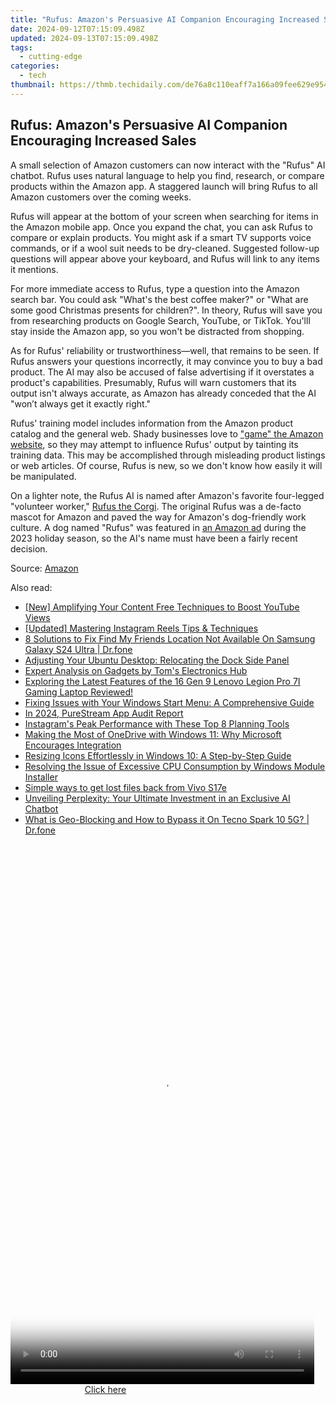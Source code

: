 ```yaml
---
title: "Rufus: Amazon's Persuasive AI Companion Encouraging Increased Sales"
date: 2024-09-12T07:15:09.498Z
updated: 2024-09-13T07:15:09.498Z
tags:
  - cutting-edge
categories:
  - tech
thumbnail: https://thmb.techidaily.com/de76a8c110eaff7a166a09fee629e954d26d490c5f1eecc48133ce74b4cc31e3.jpg
---
```


## Rufus: Amazon's Persuasive AI Companion Encouraging Increased Sales

A small selection of Amazon customers can now interact with the "Rufus" AI chatbot. Rufus uses natural language to help you find, research, or compare products within the Amazon app. A staggered launch will bring Rufus to all Amazon customers over the coming weeks.

 Rufus will appear at the bottom of your screen when searching for items in the Amazon mobile app. Once you expand the chat, you can ask Rufus to compare or explain products. You might ask if a smart TV supports voice commands, or if a wool suit needs to be dry-cleaned. Suggested follow-up questions will appear above your keyboard, and Rufus will link to any items it mentions.

 For more immediate access to Rufus, type a question into the Amazon search bar. You could ask "What's the best coffee maker?" or "What are some good Christmas presents for children?". In theory, Rufus will save you from researching products on Google Search, YouTube, or TikTok. You'lll stay inside the Amazon app, so you won't be distracted from shopping.

 As for Rufus' reliability or trustworthiness—well, that remains to be seen. If Rufus answers your questions incorrectly, it may convince you to buy a bad product. The AI may also be accused of false advertising if it overstates a product's capabilities. Presumably, Rufus will warn customers that its output isn't always accurate, as Amazon has already conceded that the AI "won’t always get it exactly right."

 Rufus' training model includes information from the Amazon product catalog and the general web. Shady businesses love to ["game" the Amazon website](https://extra-approaches.techidaily.com/2024-approved-peering-into-pitfalls-a-deep-dive-into-vr-shortcomings/), so they may attempt to influence Rufus' output by tainting its training data. This may be accomplished through misleading product listings or web articles. Of course, Rufus is new, so we don't know how easily it will be manipulated.

 On a lighter note, the Rufus AI is named after Amazon's favorite four-legged "volunteer worker," [Rufus the Corgi](https://www.amazon.com/gp/help/customer/display.html?nodeId=3711811&tag=hotoge-20&ascsubtag=UUhtgUeUpU2001881&asc%5Frefurl=https%3A%2F%2Fwww.howtogeek.com%2Famazons-rufus-chatbot%2F&asc%5Fcampaign=Short-Term). The original Rufus was a de-facto mascot for Amazon and paved the way for Amazon's dog-friendly work culture. A dog named "Rufus" was featured in [an Amazon ad](https://www.youtube.com/watch?v=tpR7G5KIJWs) during the 2023 holiday season, so the AI's name must have been a fairly recent decision.

 Source: [Amazon](https://www.aboutamazon.com/news/retail/amazon-rufus)

<ins class="adsbygoogle"
     style="display:block"
     data-ad-format="autorelaxed"
     data-ad-client="ca-pub-7571918770474297"
     data-ad-slot="1223367746"></ins>

<ins class="adsbygoogle"
     style="display:block"
     data-ad-client="ca-pub-7571918770474297"
     data-ad-slot="8358498916"
     data-ad-format="auto"
     data-full-width-responsive="true"></ins>

<span class="atpl-alsoreadstyle">Also read:</span>
<div><ul>
<li><a href="https://youtube-blog.techidaily.com/mplifying-your-content-free-techniques-to-boost-youtube-views/"><u>[New] Amplifying Your Content Free Techniques to Boost YouTube Views</u></a></li>
<li><a href="https://extra-skills.techidaily.com/updated-mastering-instagram-reels-tips-and-techniques/"><u>[Updated] Mastering Instagram Reels Tips & Techniques</u></a></li>
<li><a href="https://location-fake.techidaily.com/8-solutions-to-fix-find-my-friends-location-not-available-on-samsung-galaxy-s24-ultra-drfone-by-drfone-virtual-android/"><u>8 Solutions to Fix Find My Friends Location Not Available On Samsung Galaxy S24 Ultra | Dr.fone</u></a></li>
<li><a href="https://some-tips.techidaily.com/adjusting-your-ubuntu-desktop-relocating-the-dock-side-panel/"><u>Adjusting Your Ubuntu Desktop: Relocating the Dock Side Panel</u></a></li>
<li><a href="https://hardware-help.techidaily.com/expert-analysis-on-gadgets-by-toms-electronics-hub/"><u>Expert Analysis on Gadgets by Tom's Electronics Hub</u></a></li>
<li><a href="https://some-tips.techidaily.com/exploring-the-latest-features-of-the-16-gen-9-lenovo-legion-pro-7i-gaming-laptop-reviewed/"><u>Exploring the Latest Features of the 16 Gen 9 Lenovo Legion Pro 7I Gaming Laptop Reviewed!</u></a></li>
<li><a href="https://some-tips.techidaily.com/fixing-issues-with-your-windows-start-menu-a-comprehensive-guide/"><u>Fixing Issues with Your Windows Start Menu: A Comprehensive Guide</u></a></li>
<li><a href="https://extra-skills.techidaily.com/in-2024-purestream-app-audit-report/"><u>In 2024, PureStream App Audit Report</u></a></li>
<li><a href="https://instagram-video-recordings.techidaily.com/instagrams-peak-performance-with-these-top-8-planning-tools/"><u>Instagram's Peak Performance with These Top 8 Planning Tools</u></a></li>
<li><a href="https://some-tips.techidaily.com/making-the-most-of-onedrive-with-windows-11-why-microsoft-encourages-integration/"><u>Making the Most of OneDrive with Windows 11: Why Microsoft Encourages Integration</u></a></li>
<li><a href="https://some-tips.techidaily.com/resizing-icons-effortlessly-in-windows-10-a-step-by-step-guide/"><u>Resizing Icons Effortlessly in Windows 10: A Step-by-Step Guide</u></a></li>
<li><a href="https://some-tips.techidaily.com/resolving-the-issue-of-excessive-cpu-consumption-by-windows-module-installer/"><u>Resolving the Issue of Excessive CPU Consumption by Windows Module Installer</u></a></li>
<li><a href="https://techidaily.com/simple-ways-to-get-lost-files-back-from-vivo-s17e-by-fonelab-android-recover-data/"><u>Simple ways to get lost files back from Vivo S17e</u></a></li>
<li><a href="https://some-tips.techidaily.com/unveiling-perplexity-your-ultimate-investment-in-an-exclusive-ai-chatbot/"><u>Unveiling Perplexity: Your Ultimate Investment in an Exclusive AI Chatbot</u></a></li>
<li><a href="https://fake-location.techidaily.com/what-is-geo-blocking-and-how-to-bypass-it-on-tecno-spark-10-5g-drfone-by-drfone-virtual-android/"><u>What is Geo-Blocking and How to Bypass it On Tecno Spark 10 5G? | Dr.fone</u></a></li>
</ul></div>

<!-- affiliate ads begin -->
<span id="1899850">
					<video width="486" height="864" style="cursor:pointer"
           poster="//a.impactradius-go.com/display-clicktoplayimage/1899850.png"
           onclick="if(!this.playClicked){this.play();this.setAttribute('controls',true);this.playClicked=true;}">
	   <source src="//a.impactradius-go.com/display-ad/14483-1899850">
	   <img src="//a.impactradius-go.com/display-clicktoplayimage/1899850.png" style="border: none; height: 100%; width: 100%; object-fit: contain">
	</video>
	<div style="width:304px;text-align:center"><a href="javascript:window.open(decodeURIComponent('https%3A%2F%2Felectronicx.pxf.io%2Fc%2F5597632%2F1899850%2F14483'), '_blank');void(0);">Click here</a></div>
</span>
<img height="0" width="0" src="https://imp.pxf.io/i/5597632/1899850/14483" style="position:absolute;visibility:hidden;" border="0" />
<!-- affiliate ads end -->

